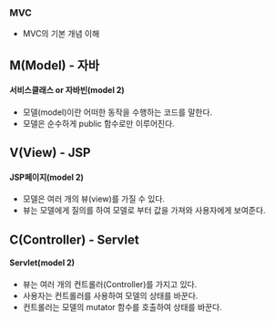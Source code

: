### MVC
- MVC의 기본 개념 이해
## M(Model) - 자바
#### 서비스클래스 or 자바빈(model 2)
- 모델(model)이란 어떠한 동작을 수행하는 코드를 말한다.
- 모델은 순수하게 public 함수로만 이루어진다.
## V(View) - JSP
#### JSP페이지(model 2)
- 모델은 여러 개의 뷰(view)를 가질 수 있다.
- 뷰는 모델에게 질의를 하여 모델로 부터 값을 가져와 사용자에게 보여준다.
## C(Controller) - Servlet
#### Servlet(model 2)
- 뷰는 여러 개의 컨트롤러(Controller)를 가지고 있다.
- 사용자는 컨트롤러를 사용하여 모델의 상태를 바꾼다.
- 컨트롤러는 모델의 mutator 함수를 호출하여 상태를 바꾼다.
